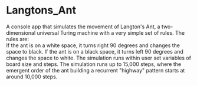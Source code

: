 # Langtons_Ant
A console app that simulates the movement of Langton's Ant, a two-dimensional universal Turing machine with a very simple set of rules. 
</n>The rules are:  
If the ant is on a white space, it turns right 90 degrees and changes the space to black. 
If the ant is on a black space, it turns left 90 degrees and changes the space to white. 
The simulation runs within user set variables of board size and steps. The simulation runs up to 15,000 steps, where the emergent order of the ant building a recurrent "highway" pattern starts at around 10,000 steps.
